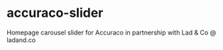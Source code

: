 # accuraco-slider
Homepage carousel slider for Accuraco in partnership with Lad &amp; Co @ ladand.co
